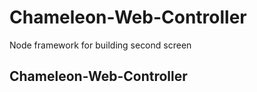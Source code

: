 # Chameleon-Web-Controller
Node framework for building second screen 


## Chameleon-Web-Controller
